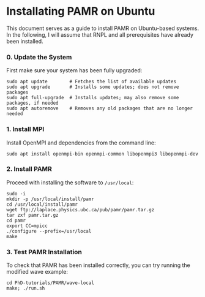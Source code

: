 Installating PAMR on Ubuntu
===========================

This document serves as a guide to install PAMR on Ubuntu-based systems. In the following, I will assume that RNPL and all prerequisites have already been installed.

### 0. Update the System

First make sure your system has been fully upgraded:
```
sudo apt update        # Fetches the list of available updates
sudo apt upgrade       # Installs some updates; does not remove packages
sudo apt full-upgrade  # Installs updates; may also remove some packages, if needed
sudo apt autoremove    # Removes any old packages that are no longer needed
```

### 1. Install MPI

Install OpenMPI and dependencies from the command line:
```
sudo apt install openmpi-bin openmpi-common libopenmpi3 libopenmpi-dev
```

### 2. Install PAMR

Proceed with installing the software to `/usr/local`:
```
sudo -i
mkdir -p /usr/local/install/pamr
cd /usr/local/install/pamr
wget ftp://laplace.physics.ubc.ca/pub/pamr/pamr.tar.gz
tar zxf pamr.tar.gz
cd pamr
export CC=mpicc
./configure --prefix=/usr/local
make
```

### 3. Test PAMR Installation

To check that PAMR has been installed correctly, you can try running the modified wave example:
```
cd PhD-tutorials/PAMR/wave-local
make; ./run.sh
```
